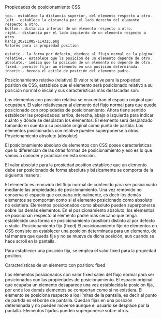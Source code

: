 Propiedades de posicionamiento CSS

    top.- establece la distancia superior, del elemento respecto a otro.
    left.- establece la distancia por el lado derecho del elemento respecto a otro.
    bottom.- distancia inferior de un elemento respecto a otro.
    right.- distancia por el lado izquierdo de un elemento respecto a otro.
    ksnip_20211005-114323.png
    Valores para la propiedad position

    estatic.- la forma por defecto, obedece al flujo normal de la página.
    relative.- establece que la posición de un elemento depende de otro.
    absolute.- indica que la posición de un elemento no depende de otro.
    fixed.- permite fijar un elemento en una posición determinada.
    inherit.- hereda el estilo de posición del elemento padre.

Posicionamiento relativo (relative)
El valor relative para la propiedad position de CSS, establece que el elemento
será posicionado relativo a su posición normal o inicial y sus características más destacadas son:

Los elementos con posición relativa se encuentran el espacio original que ocupaban.
El valor relativesaca al elemento del flujo normal para que quede posicionado con propiedades de posicionamiento.
Ahora tiene sentido establecer las propiedades: arriba, derecha, abajo o izquierda para indicar cuánto y dónde se desplazan los elementos.
El elemento será desplazado tomando en cuenta a su posición original como punto de partida.
Los elementos posicionados con relative pueden superponerse a otros.
Posicionamiento absoluto (absolute)

El posicionamiento absoluto de elementos con CSS posee características que lo diferencian de las otras formas de posicionamiento y eso es lo que vamos a conocer y practicar en esta sección.

El valor absolute para la propiedad position establece que un elemento debe ser posicionado de forma absoluta y básicamente se comporta de la siguiente manera:

El elemento es removido del flujo normal de contenido para ser posicionado mediante las propiedades de posicionamiento.
Una vez removido no conserva el espacio que ocupaba originalmente, es decir los demás elementos se comportan como si el elemento posicionado como absoluto no existiera.
Elementos posicionados como absoluto pueden superponerse sobre los demás elementos.
En el posicionamiento absoluto, los elementos se posicionan respecto al elemento padre más cercano que tenga establecido una forma de posicionamiento (position) distinto al por defecto o static.
Posicionamiento fijo (fixed)
El posicionamiento fijo de elementos en CSS consiste en establecer una posición determinada para un elemento, de tal manera que queda fija y no se mueva de dicha posición, aun cuando se hace scroll en la pantalla.

Para establecer una posición fija, se emplea el valor fixed para la propiedad position.

Características de un elemento con position: fixed

Los elementos posicionados con valor fixed salen del flujo normal para ser posicionados con las propiedades de posicionamiento.
El espacio original que ocupaba un elemento desaparece una vez establecida la posición fija, por ende los demás elementos se comportan como si no existiera.
El elemento se posiciona respecto a los límites de la pantalla, es decir el punto de partida es el borde de pantalla.
Quedan fijas en una posición determinada y no pueden moverse aunque el usuario se desplace por la pantalla.
Elementos fijados pueden superponerse sobre otros.